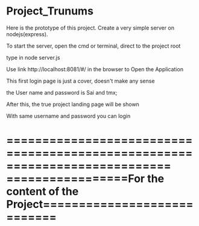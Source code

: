 # Project_Trunums

Here is the prototype of this project.
Create a very simple server on nodejs(express).

To start the server, open the cmd or terminal, direct to the project root

type in node server.js

Use link http://localhost:8081/#/ in the browser to Open the Application

This first login page is just a cover, doesn't make any sense 

the User name and password is Sai and tmx; 

After this, the true project landing page will be shown

With same username and password you can login

===========================================================================
=================For the content of the Project============================
===========================================================================


